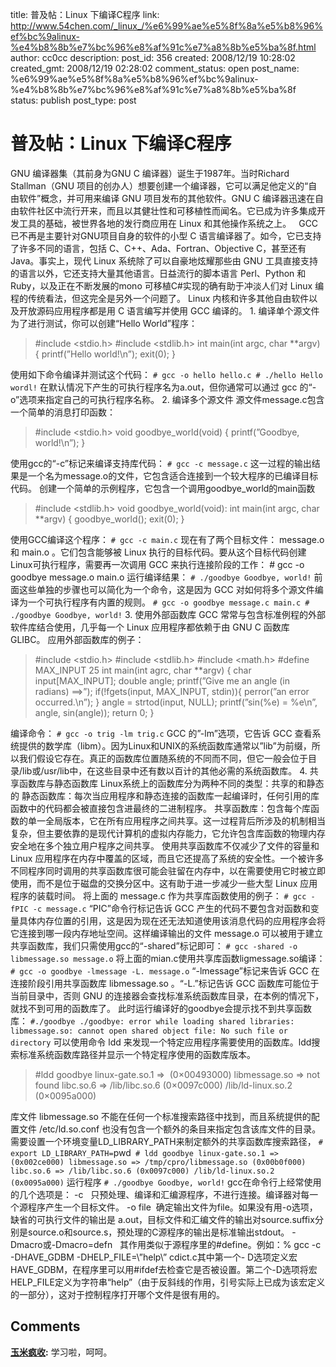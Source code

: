 title: 普及帖：Linux 下编译C程序
link: http://www.54chen.com/_linux_/%e6%99%ae%e5%8f%8a%e5%b8%96%ef%bc%9alinux-%e4%b8%8b%e7%bc%96%e8%af%91c%e7%a8%8b%e5%ba%8f.html
author: cc0cc
description: 
post_id: 356
created: 2008/12/19 10:28:02
created_gmt: 2008/12/19 02:28:02
comment_status: open
post_name: %e6%99%ae%e5%8f%8a%e5%b8%96%ef%bc%9alinux-%e4%b8%8b%e7%bc%96%e8%af%91c%e7%a8%8b%e5%ba%8f
status: publish
post_type: post

# 普及帖：Linux 下编译C程序

GNU 编译器集（其前身为GNU C 编译器）诞生于1987年。当时Richard Stallman（GNU 项目的创办人）想要创建一个编译器，它可以满足他定义的“自由软件”概念，并可用来编译 GNU 项目发布的其他软件。GNU C 编译器迅速在自由软件社区中流行开来，而且以其健壮性和可移植性而闻名。它已成为许多集成开发工具的基础，被世界各地的发行商应用在 Linux 和其他操作系统之上。   GCC 已不再是主要针对GNU项目自身的软件的小型 C 语言编译器了。如今，它已支持了许多不同的语言，包括 C、C++、Ada、Fortran、Objective C，甚至还有Java。事实上，现代 Linux 系统除了可以自豪地炫耀那些由 GNU 工具直接支持的语言以外，它还支持大量其他语言。日益流行的脚本语言 Perl、Python 和 Ruby，以及正在不断发展的mono 可移植C#实现的确有助于冲淡人们对 Linux 编程的传统看法，但这完全是另外一个问题了。 Linux 内核和许多其他自由软件以及开放源码应用程序都是用 C 语言编写并使用 GCC 编译的。 1\. 编译单个源文件 为了进行测试，你可以创建“Hello World”程序： 

> #include <stdio.h> #include <stdlib.h> int main(int argc, char **argv) { printf(”Hello world!\n”); exit(0); }

使用如下命令编译并测试这个代码： `# gcc -o hello hello.c # ./hello Hello wordl!` 在默认情况下产生的可执行程序名为a.out，但你通常可以通过 gcc 的“-o”选项来指定自己的可执行程序名称。 2\. 编译多个源文件 源文件message.c包含一个简单的消息打印函数： 

> #include <stdio.h> void goodbye_world(void) { printf(”Goodbye, world!\n”); }

使用gcc的“-c”标记来编译支持库代码： `# gcc -c message.c` 这一过程的输出结果是一个名为message.o的文件，它包含适合连接到一个较大程序的已编译目标代码。 创建一个简单的示例程序，它包含一个调用goodbye_world的main函数 

> #include <stdlib.h> void goodbye_world(void): int main(int argc, char **argv) { goodbye_world(); exit(0); }

使用GCC编译这个程序： `# gcc -c main.c` 现在有了两个目标文件： message.o 和 main.o 。它们包含能够被 Linux 执行的目标代码。要从这个目标代码创建Linux可执行程序，需要再一次调用 GCC 来执行连接阶段的工作： # gcc -o goodbye message.o main.o 运行编译结果： `# ./goodbye Goodbye, world!` 前面这些单独的步骤也可以简化为一个命令，这是因为 GCC 对如何将多个源文件编译为一个可执行程序有内置的规则。 `# gcc -o goodbye message.c main.c # ./goodbye Goodbye, world!` 3\. 使用外部函数库 GCC 常常与包含标准例程的外部软件库结合使用，几乎每一个 Linux 应用程序都依赖于由 GNU C 函数库 GLIBC。 应用外部函数库的例子： 

> #include <stdio.h> #include <stdlib.h> #include <math.h> #define MAX_INPUT 25 int main(int agrc, char **argv) { char input[MAX_INPUT]; double angle; printf(”Give me an angle (in radians) ==>”); if(!fgets(input, MAX_INPUT, stdin)){ perror(”an error occurred.\n”); } angle = strtod(input, NULL); printf(”sin(%e) = %e\n”, angle, sin(angle)); return 0; }

编译命令： `# gcc -o trig -lm trig.c` GCC 的”-lm”选项，它告诉 GCC 查看系统提供的数学库（libm）。因为Linux和UNIX的系统函数库通常以”lib”为前缀，所以我们假设它存在。真正的函数库位置随系统的不同而不同，但它一般会位于目录/lib或/usr/lib中，在这些目录中还有数以百计的其他必需的系统函数库。 4\. 共享函数库与静态函数库 Linux系统上的函数库分为两种不同的类型：共享的和静态的 静态函数库：每次当应用程序和静态连接的函数库一起编译时，任何引用的库函数中的代码都会被直接包含进最终的二进制程序。 共享函数库：包含每个库函数的单一全局版本，它在所有应用程序之间共享。这一过程背后所涉及的机制相当复杂，但主要依靠的是现代计算机的虚拟内存能力，它允许包含库函数的物理内存安全地在多个独立用户程序之间共享。 使用共享函数库不仅减少了文件的容量和 Linux 应用程序在内存中覆盖的区域，而且它还提高了系统的安全性。一个被许多不同程序同时调用的共享函数库很可能会驻留在内存中，以在需要使用它时被立即使用，而不是位于磁盘的交换分区中。这有助于进一步减少一些大型 Linux 应用程序的装载时间。 将上面的 message.c 作为共享库函数使用的例子： `# gcc -fPIC -c message.c` “PIC”命令行标记告诉 GCC 产生的代码不要包含对函数和变量具体内存位置的引用，这是因为现在还无法知道使用该消息代码的应用程序会将它连接到哪一段内存地址空间。这样编译输出的文件 message.o 可以被用于建立共享函数库，我们只需使用gcc的“-shared”标记即可： `# gcc -shared -o libmessage.so message.o` 将上面的mian.c使用共享库函数ligmessage.so编译： `# gcc -o goodbye -lmessage -L. message.o` “-lmessage”标记来告诉 GCC 在连接阶段引用共享函数库 libmessage.so 。“-L.”标记告诉 GCC 函数库可能位于当前目录中，否则 GNU 的连接器会查找标准系统函数库目录，在本例的情况下，就找不到可用的函数库了。 此时运行编译好的goodbye会提示找不到共享函数库： `#./goodbye ./goodbye: error while loading shared libraries: libmessage.so: cannot open shared object file: No such file or directory` 可以使用命令 ldd 来发现一个特定应用程序需要使用的函数库。ldd搜索标准系统函数库路径并显示一个特定程序使用的函数库版本。 

> #ldd goodbye linux-gate.so.1 =>  (0×00493000) libmessage.so => not found libc.so.6 => /lib/libc.so.6 (0×0097c000) /lib/ld-linux.so.2 (0×0095a000)

库文件 libmessage.so 不能在任何一个标准搜索路径中找到，而且系统提供的配置文件 /etc/ld.so.conf 也没有包含一个额外的条目来指定包含该库文件的目录。 需要设置一个环境变量LD_LIBRARY_PATH来制定额外的共享函数库搜索路径， `# export LD_LIBRARY_PATH=`pwd` # ldd goodbye linux-gate.so.1 =>  (0x002ce000) libmessage.so => /tmp/cpro/libmessage.so (0x00b0f000) libc.so.6 => /lib/libc.so.6 (0x0097c000) /lib/ld-linux.so.2 (0x0095a000)` 运行程序 `# ./goodbye Goodbye, world!` gcc在命令行上经常使用的几个选项是： -c   只预处理、编译和汇编源程序，不进行连接。编译器对每一个源程序产生一个目标文件。 -o file  确定输出文件为file。如果没有用-o选项，缺省的可执行文件的输出是 a.out，目标文件和汇编文件的输出对source.suffix分别是source.o和source.s，预处理的C源程序的输出是标准输出stdout。 -Dmacro或-Dmacro=defn   其作用类似于源程序里的#define。例如：% gcc -c -DHAVE_GDBM -DHELP_FILE=\”help\” cdict.c其中第一个- D选项定义宏HAVE_GDBM，在程序里可以用#ifdef去检查它是否被设置。第二个-D选项将宏HELP_FILE定义为字符串“help”（由于反斜线的作用，引号实际上已成为该宏定义的一部分），这对于控制程序打开哪个文件是很有用的。

## Comments

**[玉米疯收](#11855 "2009-08-27 10:06:10"):** 学习啦，呵呵。

